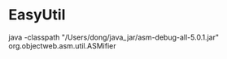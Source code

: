 # EasyUtil

java -classpath "/Users/dong/java_jar/asm-debug-all-5.0.1.jar" org.objectweb.asm.util.ASMifier
